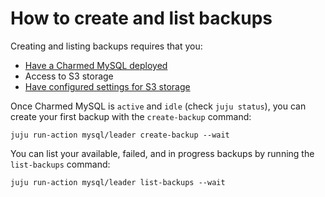 # How to create and list backups

Creating and listing backups requires that you:
* [Have a Charmed MySQL deployed](/t/charmed-mysql-how-to-manage-units/9904?channel=8.0/edge)
* Access to S3 storage
* [Have configured settings for S3 storage](/t/charmed-mysql-how-to-configure-s3/9894?channel=8.0/edge)

Once Charmed MySQL is `active` and `idle` (check `juju status`), you can create your first backup with the `create-backup` command:
```
juju run-action mysql/leader create-backup --wait
```

You can list your available, failed, and in progress backups by running the `list-backups` command:
```
juju run-action mysql/leader list-backups --wait
```